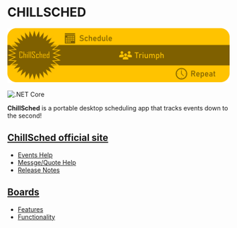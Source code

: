 # CHILLSCHED

[![Image](docs/resources/ChillSchedheader.png)](https://mikeyjm145.github.io/ChillSched/ "ChillSched")

![.NET Core](https://github.com/mikeyjm145/ChillSched/workflows/.NET%20Core/badge.svg?branch=Development)

**ChillSched** is a portable desktop scheduling app that tracks events down to the second!

## [ChillSched official site](https://mikeyjm145.github.io/ChillSched/ "ChillSched Official Site")

- [Events Help](https://mikeyjm145.github.io/ChillSched/pages/Events.html "Help for Events")
- [Messge/Quote Help](https://mikeyjm145.github.io/ChillSched/Messages.html "Help for Message/Quotes")
- [Release Notes](https://mikeyjm145.github.io/ChillSched/ReleaseNotes.html "Latest Release Notes")

## [Boards](https://mikeyjm145.github.io/ChillSched/pages/GloBoards.html)

- [Features](https://app.gitkraken.com/glo/board/XIfjG_lC3wAPkmAG)
- [Functionality](https://app.gitkraken.com/glo/board/XIfjwX5wEgARWbBy)
